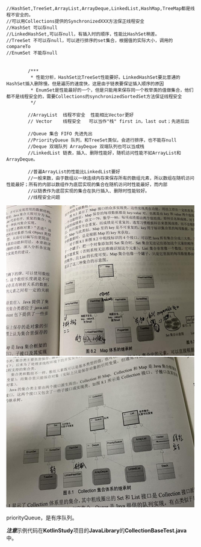 ```
//HashSet,TreeSet,ArrayList,ArrayDeque,LinkedList,HashMap,TreeMap都是线程不安全的。
//可以用Collections提供的SynchronizedXXX方法保正线程安全
//HashSet 可以存null
//LinkedHashSet,可以存null，有插入时的顺序，性能比HashSet稍差。
//TreeSet 不可以存null，可以进行排序的set集合，根据值的实际大小，调用的compareTo
//EnumSet 不能存null


        /***
         * 性能分析，HashSet比TreeSet性能要好。LinkedHashSet要比普通的HashSet插入删除慢。但是遍历的速度快，这是由于链表要保证插入顺序的原因
         * EnumSet是性能最好的一个，但是只能用来保存同一个枚举类的值做集合，他们都不是线程安全的，需要Collections的synchronizedSortedSet方法保证线程安全
         */

        //ArrayList  线程不安全  性能相比Vector更好
        // Vector    线程安全   可以当作"栈" first in，last out；先进后出

        //Queue 集合 FIFO 先进先出
        //PriorityQueue 队列，和TreeSet类似，会进行排序，也不能存null
        //Deque 双端队列 ArrayDeque 双端队列也可以当成栈
        //LinkedList 链表，插入、删除性能好，随机访问性能不如ArrayList和ArrayDeque。

        //普遍ArrayList的性能比LinkedList要好
        //一般来数，由于数组以一块连续内存来保存所有的数组元素，所以数组在随机访问性能最好；所有的内部以数组作为底层实现的集合在随机访问时性能最好，而内部
        //以链表作为底层实现的集合在执行插入、删除时性能较好。
        //线程安全问题

```



<img src="../assets/map (1).png" alt="map (1)" style="zoom:50%;" />

<img src="../assets/collection-9775563.png" alt="collection" style="zoom:50%;" />

priorityQueue，是有序队列。

***注意***示例代码在**KotlinStudy**项目的**JavaLibrary**的**CollectionBaseTest.java**中。

